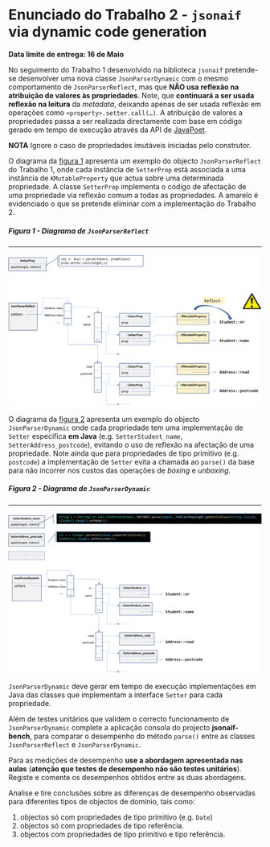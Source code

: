 # Enunciado do Trabalho 2 - `jsonaif` via dynamic code generation

**Data limite de entrega: 16 de Maio**

No seguimento do Trabalho 1 desenvolvido na biblioteca `jsonaif` pretende-se
desenvolver uma nova classe `JsonParserDynamic` com o mesmo comportamento de
`JsonParserReflect`, mas que **NÃO usa reflexão na atribuição de valores às
propriedades**. Note, que **continuará a ser usada reflexão na leitura** da
_metadata_, deixando apenas de ser usada reflexão em operações como
`<property>.setter.call(…)`.  A atribuição de valores a propriedades passa a ser
realizada directamente com base em código gerado em tempo de execução
através da API de [JavaPoet](https://github.com/square/javapoet).

**NOTA** Ignore o caso de propriedades imutáveis iniciadas pelo construtor.

O diagrama da [figura 1](#figura-1---diagrama-de-jsonparserdynamic) apresenta um
exemplo do objecto `JsonParserReflect` do Trabalho 1, onde cada instância de
`SetterProp` está associada a uma instância de `KMutableProperty` que actua
sobre uma determinada propriedade.
A classe `SetterProp` implementa o código de afectação de uma propriedade via
reflexão comum a todas as propriedades.
A amarelo é evidenciado o que se pretende eliminar com a implementação do
Trabalho 2.

##### **Figura 1 - Diagrama de `JsonParserReflect`**
***
<a href="https://github.com/isel-leic-ave/jsonaif/raw/assignment2/assignments/trab2-figure1-reflect.png" target="_blank"><img src="trab2-figure1-reflect.png"></a>

O diagrama da [figura 2](#figura-2---diagrama-de-jsonparserdynamic) apresenta um
exemplo do objecto `JsonParserDynamic` onde cada propriedade tem uma
implementação de `Setter` específica **em Java** (e.g. `SetterStudent_name`,
`SetterAddress_postcode`), evitando o uso de reflexão na afectação de uma
propriedade.
Note ainda que para propriedades de tipo primitivo (e.g. `postcode`) a implementação
de `Setter` evita a chamada ao `parse()` da base para não incorrer nos custos das
operações de _boxing_ e _unboxing_.

##### **Figura 2 - Diagrama de `JsonParserDynamic`**
***
<a href="https://github.com/isel-leic-ave/jsonaif/raw/assignment2/assignments/trab2-figure2-dynamic.png" target="_blank"><img src="trab2-figure2-dynamic.png"></a>


`JsonParserDynamic` deve gerar em tempo de execução implementações em Java das
classes que implementam a interface `Setter` para cada propriedade.

Além de testes unitários que validem o correcto funcionamento de
`JsonParserDynamic` complete a aplicação consola do projecto **jsonaif-bench**,
para comparar o desempenho do método `parse()` entre as classes `JsonParserReflect` e
`JsonParserDynamic`.

Para as medições de desempenho **use a abordagem apresentada nas aulas**
(**atenção que testes de desempenho não são testes unitários**).
Registe e comente os desempenhos obtidos entre as duas abordagens. 

Analise e tire conclusões sobre as diferenças de desempenho observadas para
diferentes tipos de objectos de domínio, tais como: 
1) objectos só com propriedades de tipo primitivo (e.g. `Date`)
2) objectos só com propriedades de tipo referência.
3) objectos com propriedades de tipo primitivo e tipo referência.